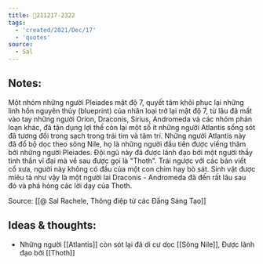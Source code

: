 ```yaml
---
title: 💬211217-2322
tags:
  - 'created/2021/Dec/17'
  - 'quotes'
source:
  - Sal
---
```


## Notes:
Một nhóm những người Pleiades mật độ 7, quyết tâm khôi phục lại những linh hồn nguyên thủy (blueprint) của nhân loại trở lại mật độ 7, từ lâu đã mất vào tay những người Orion, Draconis, Sirius, Andromeda và các nhóm phản loạn khác, đã tận dụng lợi thế còn lại một số ít những người Atlantis sống sót đã tương đối trong sạch trong trái tim và tâm trí. Những người Atlantis này đã đổ bộ dọc theo sông Nile, họ là những người đầu tiên được viếng thăm bởi những người Pleiades. Đội ngũ này đã được lãnh đạo bởi một người thầy tinh thần vĩ đại mà về sau được gọi là "Thoth". Trái ngược với các bản viết cổ xưa, người này không có đầu của một con chim hay bò sát. Sinh vật được miêu tả như vậy là một người lai Draconis - Andromeda đã đến rất lâu sau đó và phá hỏng các lời dạy của Thoth.

Source: [[@ Sal Rachele, Thông điệp từ các Đấng Sáng Tạo]]

## Ideas & thoughts:
- Những người [[Atlantis]] còn sót lại đã di cư dọc [[Sông Nile]], Được lãnh đạo bởi [[Thoth]]